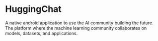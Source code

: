 # HuggingChat
A native android application to use the AI community building the future. The platform where the machine learning community collaborates on models, datasets, and applications.
